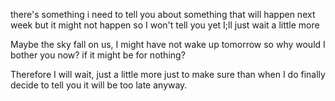 there's something i need to tell you
about something that will happen next week
but it might not happen so I won't tell you yet
I;ll just wait a little more

Maybe the sky fall on us,
I might have not wake up tomorrow
so why would I bother you now?
if it might be for nothing?

Therefore I will wait, just a little more
just to make sure than when I do
finally decide to tell you
it will be too late anyway. 